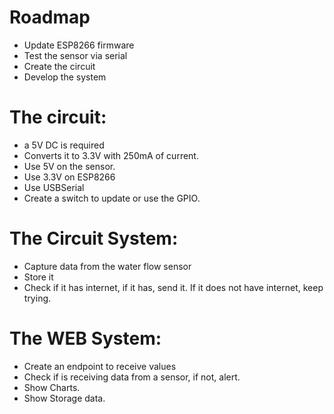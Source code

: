 # Roadmap

* Update ESP8266 firmware
* Test the sensor via serial
* Create the circuit
* Develop the system

# The circuit:

* a 5V DC is required
* Converts it to 3.3V with 250mA of current.
* Use 5V on the sensor.
* Use 3.3V on ESP8266
* Use USBSerial
* Create a switch to update or use the GPIO.

# The Circuit System:

* Capture data from the water flow sensor
* Store it
* Check if it has internet, if it has, send it. If it does not have internet, keep trying.

# The WEB System:

* Create an endpoint to receive values
* Check if is receiving data from a sensor, if not, alert.
* Show Charts.
* Show Storage data.